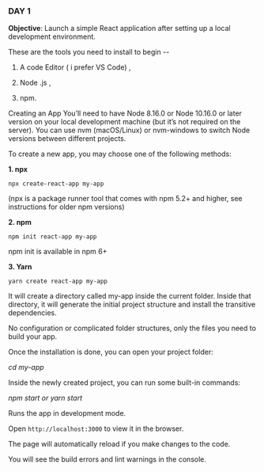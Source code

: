 ### DAY 1

**Objective**: Launch a simple React application after setting up a local development environment.

These are the tools you need to install to begin --
1. A code Editor ( i prefer VS Code) ,

2. Node .js ,

3. npm.

Creating an App
You’ll need to have Node 8.16.0 or Node 10.16.0 or later version on your local development machine (but it’s not required on the server). You can use nvm (macOS/Linux) or nvm-windows to switch Node versions between different projects.

To create a new app, you may choose one of the following methods:

**1. npx**

```npx create-react-app my-app```

(npx is a package runner tool that comes with npm 5.2+ and higher, see instructions for older npm versions)

**2. npm**

```npm init react-app my-app```

npm init <initializer> is available in npm 6+

**3. Yarn**

```yarn create react-app my-app```

It will create a directory called my-app inside the current folder.
Inside that directory, it will generate the initial project structure and install the transitive dependencies.


No configuration or complicated folder structures, only the files you need to build your app.

Once the installation is done, you can open your project folder:

_cd my-app_

Inside the newly created project, you can run some built-in commands:

_npm start or yarn start_

Runs the app in development mode.

Open ```http://localhost:3000``` to view it in the browser.

The page will automatically reload if you make changes to the code.

You will see the build errors and lint warnings in the console.
